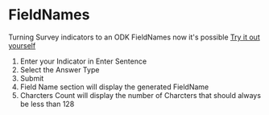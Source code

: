 # FieldNames
Turning Survey indicators to an ODK FieldNames now it's possible [Try it out yourself](https://huggingface.co/spaces/Sfe61/FieldNames_Standardization)

1) Enter your Indicator in  Enter Sentence
2) Select the Answer Type
3) Submit
4) Field Name section will display the generated FieldName
5) Charcters Count will display the number of Charcters that should always be less than 128


